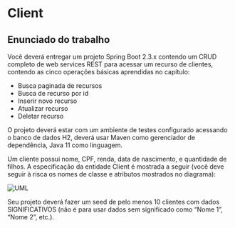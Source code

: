 # Client
## Enunciado do trabalho
Você deverá entregar um projeto Spring Boot 2.3.x contendo um CRUD completo de web services REST para acessar um recurso de clientes, contendo as cinco operações básicas
aprendidas no capítulo:

- Busca paginada de recursos
- Busca de recurso por id
- Inserir novo recurso
- Atualizar recurso
- Deletar recurso

O projeto deverá estar com um ambiente de testes configurado acessando o banco de dados H2, deverá usar Maven como gerenciador de dependência, Java 11 como linguagem.

Um cliente possui nome, CPF, renda, data de nascimento, e quantidade de filhos. A especificação da entidade Client é mostrada a seguir (você deve seguir à risca os nomes de
classe e atributos mostrados no diagrama):

![UML](https://i.imgur.com/yWBt7ZP.png)

Seu projeto deverá fazer um seed de pelo menos 10 clientes com dados SIGNIFICATIVOS (não é para usar dados sem significado como “Nome 1”, “Nome 2”, etc.).
